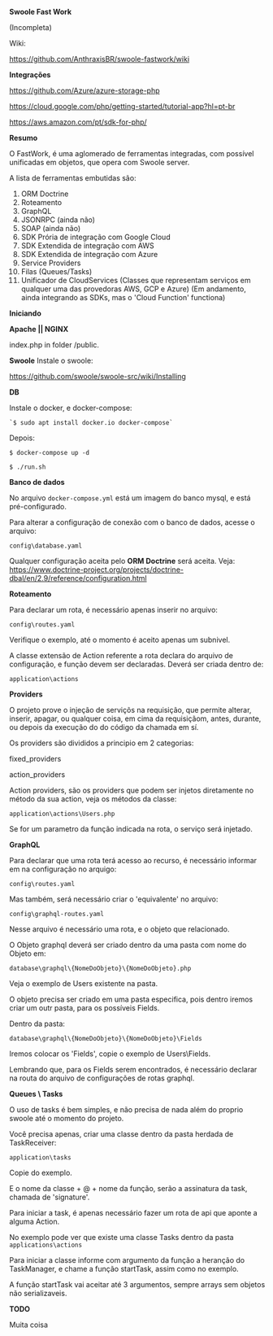 **Swoole Fast Work**

(Incompleta)

Wiki: 

https://github.com/AnthraxisBR/swoole-fastwork/wiki


**Integrações**

https://github.com/Azure/azure-storage-php

https://cloud.google.com/php/getting-started/tutorial-app?hl=pt-br

https://aws.amazon.com/pt/sdk-for-php/

**Resumo**

O FastWork, é uma aglomerado de ferramentas integradas, com possível unificadas em objetos, que opera com Swoole server.

A lista de ferramentas embutidas são:
 
 1. ORM Doctrine
 2. Roteamento
 3. GraphQL
 4. JSONRPC (ainda não)
 5. SOAP (ainda não)
 5. SDK Prória de integração com Google Cloud
 6. SDK Extendida de integração com AWS
 7. SDK Extendida de integração com Azure
 8. Service Providers
 9. Filas (Queues/Tasks)
 10. Unificador de CloudServices (Classes que representam serviços em qualquer uma das provedoras AWS, GCP e Azure) (Em andamento, ainda integrando as SDKs, mas o 'Cloud Function' functiona)
  

**Iniciando**

**Apache || NGINX**

index.php in folder /public.

**Swoole**
Instale o swoole:

https://github.com/swoole/swoole-src/wiki/Installing

**DB**

Instale o docker, e docker-compose:

    `$ sudo apt install docker.io docker-compose`

Depois: 

   `$ docker-compose up -d`

   `$ ./run.sh`

**Banco de dados**

No arquivo `docker-compose.yml` está um imagem do banco mysql, e está pré-configurado.

Para alterar a configuração de conexão com o banco de dados, acesse o arquivo:

   `config\database.yaml`
  
Qualquer configuração aceita pelo **ORM Doctrine** será aceita.
Veja: 
https://www.doctrine-project.org/projects/doctrine-dbal/en/2.9/reference/configuration.html

**Roteamento**

Para declarar um rota, é necessário apenas inserir no arquivo:

  `config\routes.yaml`
  
Verifique o exemplo, até o momento é aceito apenas um subnivel.

A classe extensão de Action referente a rota declara do arquivo de configuração, e função devem ser declaradas.
Deverá ser criada dentro de:

  `application\actions`
  
**Providers**

O projeto prove o injeção de serviçõs na requisição, que permite alterar, inserir, apagar, ou qualquer coisa, em cima da requisiçãom, antes, durante, ou depois da execução do do código da chamada em sí.

Os providers são divididos a principio em 2 categorias:

fixed_providers

action_providers

Action providers, são os providers que podem ser injetos diretamente no método da sua action, veja os métodos da classe:

  `application\actions\Users.php`
  
Se for um parametro da função indicada na rota, o serviço será injetado.

**GraphQL**

Para declarar que uma rota terá acesso ao recurso, é necessário informar em na configuração no arquigo:
  
  `config\routes.yaml` 
  
Mas também, será necessário criar o 'equivalente' no arquivo:

  `config\graphql-routes.yaml`

Nesse arquivo é necessário uma rota, e o objeto que relacionado.

O Objeto graphql deverá ser criado dentro da uma pasta com nome do Objeto em:

  `database\graphql\{NomeDoObjeto}\{NomeDoObjeto}.php`  

Veja o exemplo de Users existente na pasta.

O objeto precisa ser criado em uma pasta especifica, pois dentro  iremos criar um outr pasta, para os possíveis Fields.

Dentro da pasta:


  `database\graphql\{NomeDoObjeto}\{NomeDoObjeto}\Fields`
  
 Iremos colocar os 'Fields', copie o exemplo de Users\Fields.


Lembrando que, para os Fields serem encontrados, é necessário declarar na routa do arquivo de configurações de rotas graphql.

**Queues \ Tasks**

O uso de tasks é bem simples, e não precisa de nada além do proprio swoole até o momento do projeto. 

Você precisa apenas, criar uma classe dentro da pasta herdada de TaskReceiver:

  `application\tasks`
  
Copie do exemplo.

E o nome da classe + @ + nome da função, serão a assinatura da task, chamada de 'signature'.

Para iniciar a task, é apenas necessário fazer um rota de api que aponte a alguma Action.

No exemplo pode ver que existe uma classe Tasks dentro da pasta `applications\actions`

Para iniciar a classe informe com argumento da função a heranção do TaskManager, e chame a função startTask, assim como no exemplo.

A função startTask vai aceitar até 3 argumentos, sempre arrays sem objetos não serializaveis. 

**TODO**

Muita coisa






